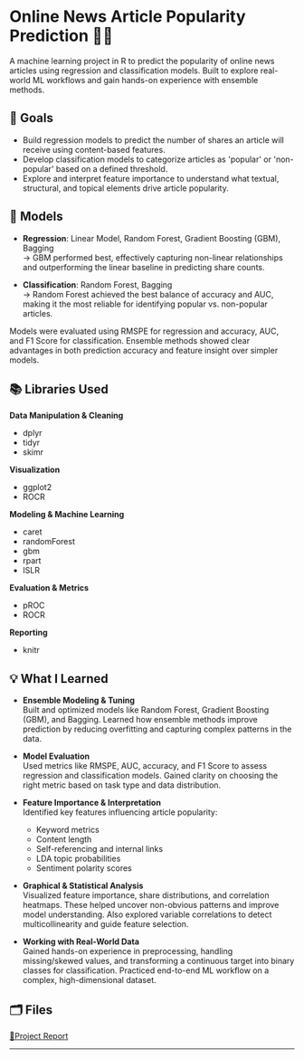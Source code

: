 # Online News Article Popularity Prediction 📰🔮

A machine learning project in R to predict the popularity of online news articles using regression and classification models. 
Built to explore real-world ML workflows and gain hands-on experience with ensemble methods.

## 🚀 Goals
- Build regression models to predict the number of shares an article will receive using content-based features.
- Develop classification models to categorize articles as 'popular' or 'non-popular' based on a defined threshold.
- Explore and interpret feature importance to understand what textual, structural, and topical elements drive article popularity.

## 🧠 Models

- **Regression**: Linear Model, Random Forest, Gradient Boosting (GBM), Bagging  
  → GBM performed best, effectively capturing non-linear relationships and outperforming the linear baseline in predicting share counts.

- **Classification**: Random Forest, Bagging  
  → Random Forest achieved the best balance of accuracy and AUC, making it the most reliable for identifying popular vs. non-popular articles.

Models were evaluated using RMSPE for regression and accuracy, AUC, and F1 Score for classification. Ensemble methods showed clear advantages in both prediction accuracy and feature insight over simpler models.


## 📚 Libraries Used
**Data Manipulation & Cleaning**  
- dplyr  
- tidyr  
- skimr  

**Visualization**  
- ggplot2  
- ROCR  

**Modeling & Machine Learning**  
- caret  
- randomForest  
- gbm  
- rpart  
- ISLR  

**Evaluation & Metrics**  
- pROC  
- ROCR  

**Reporting**  
- knitr  

## 💡 What I Learned

- **Ensemble Modeling & Tuning**  
  Built and optimized models like Random Forest, Gradient Boosting (GBM), and Bagging. Learned how ensemble methods improve prediction by reducing overfitting and capturing complex patterns in the data.

- **Model Evaluation**  
  Used metrics like RMSPE, AUC, accuracy, and F1 Score to assess regression and classification models. Gained clarity on choosing the right metric based on task type and data distribution.

- **Feature Importance & Interpretation**  
  Identified key features influencing article popularity:
  - Keyword metrics 
  - Content length 
  - Self-referencing and internal links 
  - LDA topic probabilities
  - Sentiment polarity scores

- **Graphical & Statistical Analysis**  
  Visualized feature importance, share distributions, and correlation heatmaps. These helped uncover non-obvious patterns and improve model understanding. Also explored variable correlations to detect multicollinearity and guide feature selection.

- **Working with Real-World Data**  
  Gained hands-on experience in preprocessing, handling missing/skewed values, and transforming a continuous target into binary classes for classification. Practiced end-to-end ML workflow on a complex, high-dimensional dataset.

## 🗂️ Files
[📄Project Report](./Predicting_Article_Popularity.html)

---
